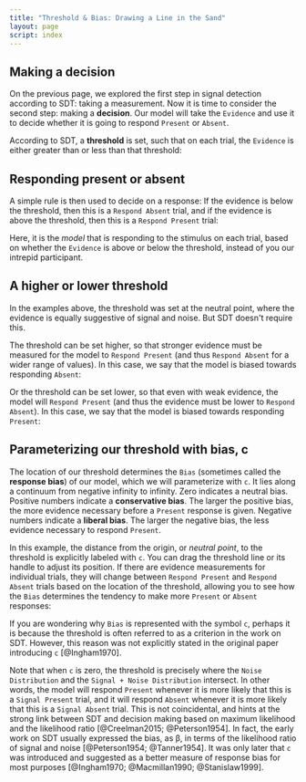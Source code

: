 ```yaml
---
title: "Threshold & Bias: Drawing a Line in the Sand"
layout: page
script: index
---
```


## Making a decision

On the previous page, we explored the first step in signal detection according to SDT: taking a
measurement. Now it is time to consider the second step: making a **decision**. Our model will take
the `Evidence` and use it to decide whether it is going to respond `Present`
or `Absent`.

According to SDT, a **threshold** is set, such that on each trial, the `Evidence` is either greater
than or less than that threshold:

<sdt-example-model>
  <sdt-control run pause reset trials="10"></sdt-control>
  <rdk-task count="100" coherence=".5" trials="10" duration="500" wait="250" iti="250"></rdk-task>
  <sdt-model histogram threshold color="none" d="2.5" c="0"></sdt-model>
</sdt-example-model>

## Responding present or absent

A simple rule is then used to decide on a response: If the evidence is below the threshold, then
this is a `Respond Absent` trial, and if the evidence is above the threshold, then this is a
`Respond Present` trial:

<sdt-example-model>
  <sdt-control run pause reset trials="10"></sdt-control>
  <rdk-task count="100" coherence=".5" trials="10" duration="500" wait="550" iti="250"></rdk-task>
  <sdt-model histogram threshold color="response" d="2.5" c="0"></sdt-model>
  <sdt-response feedback="none"></sdt-response>
</sdt-example-model>

Here, it is the *model* that is responding to the stimulus on each trial, based on whether the
`Evidence` is above or below the threshold, instead of you our intrepid participant.

## A higher or lower threshold

In the examples above, the threshold was set at the neutral point, where the evidence is equally
suggestive of signal and noise. But SDT doesn't require this.

The threshold can be set higher, so that stronger evidence must be measured for the model to
`Respond Present` (and thus `Respond Absent` for a wider range of values). In this case, we say that
the model is biased towards responding `Absent`:

<sdt-example-model>
  <sdt-control run pause reset trials="10"></sdt-control>
  <rdk-task count="100" coherence=".5" trials="10" duration="500" wait="550" iti="250"></rdk-task>
  <sdt-model histogram threshold color="response" d="2.5" c="2"></sdt-model>
  <sdt-response feedback="none"></sdt-response>
</sdt-example-model>

Or the threshold can be set lower, so that even with weak evidence, the model will `Respond Present`
(and thus the evidence must be lower to `Respond Absent`). In this case, we say that the model is
biased towards responding `Present`:

<sdt-example-model>
  <sdt-control run pause reset trials="10"></sdt-control>
  <rdk-task count="100" coherence=".5" trials="10" duration="500" wait="550" iti="250"></rdk-task>
  <sdt-model histogram threshold color="response" d="2.5" c="-2"></sdt-model>
  <sdt-response feedback="none"></sdt-response>
</sdt-example-model>

## Parameterizing our threshold with bias, <span class="math-var">c</span>

The location of our threshold determines the `Bias` (sometimes called the **response bias**) of our
model, which we will parameterize with `c`. It lies along a continuum from negative infinity to
infinity. Zero indicates a neutral bias. Positive numbers indicate a **conservative bias**. The
larger the positive bias, the more evidence necessary before a `Present` response is given. Negative
numbers indicate a **liberal bias**. The larger the negative bias, the less evidence necessary to
respond `Present`.

In this example, the distance from the origin, or *neutral point*, to the threshold is explicitly
labeled with `c`. You can drag the threshold line or its handle to adjust its position. If there are
evidence measurements for individual trials, they will change between `Respond Present` and
`Respond Absent` trials based on the location of the threshold, allowing you to see how the `Bias`
determines the tendency to make more `Present` or `Absent` responses:

<sdt-example-model>
  <sdt-control run pause reset trials="10"></sdt-control>
  <rdk-task count="100" coherence=".5" trials="10" duration="500" wait="550" iti="250"></rdk-task>
  <sdt-model interactive threshold bias histogram color="response" d="2.5" c="1"></sdt-model>
  <sdt-response feedback="none"></sdt-response>
</sdt-example-model>

If you are wondering why `Bias` is represented with the symbol `c`, perhaps it is because the
threshold is often referred to as a <span class="math-var">c</span>riterion in the work on SDT.
However, this reason was not explicitly stated in the original paper introducing `c` [@Ingham1970].

Note that when `c` is zero, the threshold is precisely where the `Noise Distribution` and the
`Signal + Noise Distribution` intersect. In other words, the model will respond `Present` whenever
it is more likely that this is a `Signal Present` trial, and it will respond `Absent` whenever it is
more likely that this is a `Signal Absent` trial. This is not coincidental, and hints at the strong
link between SDT and decision making based on maximum likelihood and the likelihood ratio
[@Creelman2015; @Peterson1954]. In fact, the early work on SDT usually expressed the bias, as <span
class="math-var">β</span>, in terms of the likelihood ratio of signal and noise [@Peterson1954;
@Tanner1954]. It was only later that `c` was introduced and suggested as a better measure of
response bias for most purposes [@Ingham1970; @Macmillan1990; @Stanislaw1999].

<!-- ## Perspectives on the relationship between model and performance

<sdt-example-interactive>
  <sdt-control color="outcome"></sdt-control>
  <sdt-table numeric interactive summary="stimulusRates responseRates accuracy"
    hits="80" misses="20" false-alarms="10" correct-rejections="90"></sdt-table>
  <sdt-model interactive threshold bias distributions sensitivity color="outcome"></sdt-model>
</sdt-example-interactive> -->
